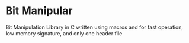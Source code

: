 # Bit Manipular
Bit Manipulation Library in C
written using macros and for fast operation, low memory signature, and only one header file
